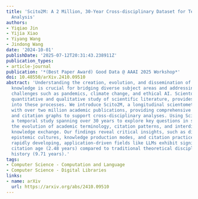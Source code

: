 ```yaml
---
title: 'Scito2M: A 2 Million, 30-Year Cross-disciplinary Dataset for Temporal Scientometric
  Analysis'
authors:
- Yiqiao Jin
- Yijia Xiao
- Yiyang Wang
- Jindong Wang
date: '2024-10-01'
publishDate: '2025-07-12T20:31:43.238911Z'
publication_types:
- article-journal
publication: '*(Best Paper Award) Good Data @ AAAI 2025 Workshop*'
doi: 10.48550/arXiv.2410.09510
abstract: 'Understanding the creation, evolution, and dissemination of scientific
  knowledge is crucial for bridging diverse subject areas and addressing complex global
  challenges such as pandemics, climate change, and ethical AI. Scientometrics, the
  quantitative and qualitative study of scientific literature, provides valuable insights
  into these processes. We introduce Scito2M, a longitudinal scientometric dataset
  with over two million academic publications, providing comprehensive contents information
  and citation graphs to support cross-disciplinary analyses. Using Scito2M, we conduct
  a temporal study spanning over 30 years to explore key questions in scientometrics:
  the evolution of academic terminology, citation patterns, and interdisciplinary
  knowledge exchange. Our findings reveal critical insights, such as disparities in
  epistemic cultures, knowledge production modes, and citation practices. For example,
  rapidly developing, application-driven fields like LLMs exhibit significantly shorter
  citation age (2.48 years) compared to traditional theoretical disciplines like oral
  history (9.71 years).'
tags:
- Computer Science - Computation and Language
- Computer Science - Digital Libraries
links:
- name: arXiv
  url: https://arxiv.org/abs/2410.09510
---
```

